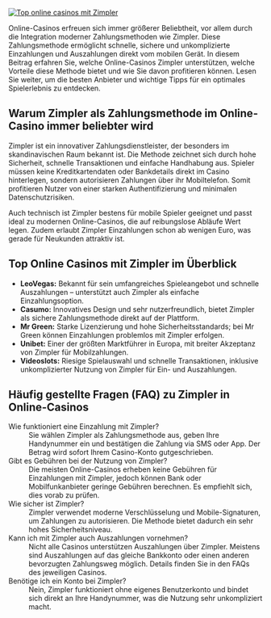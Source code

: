 [![Top online casinos mit Zimpler](https://123-caf.pages.dev/gitsignup.png)](https://vrmoo.ru/Bt82HjjY)

<p>Online-Casinos erfreuen sich immer größerer Beliebtheit, vor allem durch die Integration moderner Zahlungsmethoden wie Zimpler. Diese Zahlungsmethode ermöglicht schnelle, sichere und unkomplizierte Einzahlungen und Auszahlungen direkt vom mobilen Gerät. In diesem Beitrag erfahren Sie, welche Online-Casinos Zimpler unterstützen, welche Vorteile diese Methode bietet und wie Sie davon profitieren können. Lesen Sie weiter, um die besten Anbieter und wichtige Tipps für ein optimales Spielerlebnis zu entdecken.</p>  <h2>Warum Zimpler als Zahlungsmethode im Online-Casino immer beliebter wird</h2> <p>Zimpler ist ein innovativer Zahlungsdienstleister, der besonders im skandinavischen Raum bekannt ist. Die Methode zeichnet sich durch hohe Sicherheit, schnelle Transaktionen und einfache Handhabung aus. Spieler müssen keine Kreditkartendaten oder Bankdetails direkt im Casino hinterlegen, sondern autorisieren Zahlungen über ihr Mobiltelefon. Somit profitieren Nutzer von einer starken Authentifizierung und minimalen Datenschutzrisiken.</p> <p>Auch technisch ist Zimpler bestens für mobile Spieler geeignet und passt ideal zu modernen Online-Casinos, die auf reibungslose Abläufe Wert legen. Zudem erlaubt Zimpler Einzahlungen schon ab wenigen Euro, was gerade für Neukunden attraktiv ist.</p>  <h2>Top Online Casinos mit Zimpler im Überblick</h2> <ul>   <li><strong>LeoVegas:</strong> Bekannt für sein umfangreiches Spieleangebot und schnelle Auszahlungen – unterstützt auch Zimpler als einfache Einzahlungsoption.</li>   <li><strong>Casumo:</strong> Innovatives Design und sehr nutzerfreundlich, bietet Zimpler als sichere Zahlungsmethode direkt auf der Plattform.</li>   <li><strong>Mr Green:</strong> Starke Lizenzierung und hohe Sicherheitsstandards; bei Mr Green können Einzahlungen problemlos mit Zimpler erfolgen.</li>   <li><strong>Unibet:</strong> Einer der größten Marktführer in Europa, mit breiter Akzeptanz von Zimpler für Mobilzahlungen.</li>   <li><strong>Videoslots:</strong> Riesige Spielauswahl und schnelle Transaktionen, inklusive unkomplizierter Nutzung von Zimpler für Ein- und Auszahlungen.</li> </ul>  <h2>Häufig gestellte Fragen (FAQ) zu Zimpler in Online-Casinos</h2> <dl>   <dt>Wie funktioniert eine Einzahlung mit Zimpler?</dt>   <dd>Sie wählen Zimpler als Zahlungsmethode aus, geben Ihre Handynummer ein und bestätigen die Zahlung via SMS oder App. Der Betrag wird sofort Ihrem Casino-Konto gutgeschrieben.</dd>      <dt>Gibt es Gebühren bei der Nutzung von Zimpler?</dt>   <dd>Die meisten Online-Casinos erheben keine Gebühren für Einzahlungen mit Zimpler, jedoch können Bank oder Mobilfunkanbieter geringe Gebühren berechnen. Es empfiehlt sich, dies vorab zu prüfen.</dd>      <dt>Wie sicher ist Zimpler?</dt>   <dd>Zimpler verwendet moderne Verschlüsselung und Mobile-Signaturen, um Zahlungen zu autorisieren. Die Methode bietet dadurch ein sehr hohes Sicherheitsniveau.</dd>      <dt>Kann ich mit Zimpler auch Auszahlungen vornehmen?</dt>   <dd>Nicht alle Casinos unterstützen Auszahlungen über Zimpler. Meistens sind Auszahlungen auf das gleiche Bankkonto oder einen anderen bevorzugten Zahlungsweg möglich. Details finden Sie in den FAQs des jeweiligen Casinos.</dd>      <dt>Benötige ich ein Konto bei Zimpler?</dt>   <dd>Nein, Zimpler funktioniert ohne eigenes Benutzerkonto und bindet sich direkt an Ihre Handynummer, was die Nutzung sehr unkompliziert macht.</dd> </dl>